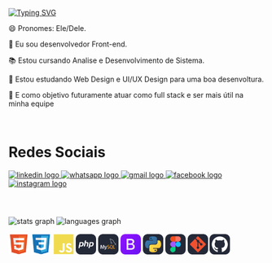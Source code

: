 <p align="left">
  <a href="https://git.io/typing-svg">
    <img src="https://readme-typing-svg.demolab.com?font=Fira+Code&weight=600&size=25&pause=1000&color=ffffff&random=false&width=435&height=40&lines=Ol%C3%A1%2C+eu+sou+André+Marçal!+%E2%98%95%F0%9F%92%BB%F0%9F%8C%9" alt="Typing SVG">
  </a>
</p>


<div align="left">
😄 Pronomes: Ele/Dele. 
  
🔭 Eu sou desenvolvedor Front-end.

📚 Estou cursando Analise e Desenvolvimento de Sistema.

🌱 Estou estudando Web Design e UI/UX Design para uma boa desenvoltura.

💬 E como objetivo futuramente atuar como full stack e ser mais útil na minha equipe 

</div>
<br>


<h1> Redes Sociais</h1>
<div align="left">
  
  <a href="https://www.linkedin.com/in/andre-mar%C3%A7al-b506b7329/" target="_blank">
    <img src="https://raw.githubusercontent.com/maurodesouza/profile-readme-generator/master/src/assets/icons/social/linkedin/default.svg" width="52" height="40" alt="linkedin logo"  />
  </a>
  <a href="https://api.whatsapp.com/send?phone=5585996485562" target="_blank">
    <img src="https://raw.githubusercontent.com/maurodesouza/profile-readme-generator/master/src/assets/icons/social/whatsapp/default.svg" width="52" height="40" alt="whatsapp logo"  />
  </a>
  <a href="mailto:andremarcal.dev@gmail.com" target="_blank">
    <img src="https://raw.githubusercontent.com/maurodesouza/profile-readme-generator/master/src/assets/icons/social/gmail/default.svg" width="52" height="40" alt="gmail logo"  />
  </a>
  <a href="https://www.facebook.com/andre.oliveira.marcal" target="_blank">
    <img src="https://raw.githubusercontent.com/maurodesouza/profile-readme-generator/master/src/assets/icons/social/facebook/default.svg" width="52" height="40" alt="facebook logo"  />
  </a>
  <a href="https://www.instagram.com/invites/contact/?igsh=uml4t9x8n2do&utm_content=sd4l4rj" target="_blank">
    <img src="https://raw.githubusercontent.com/maurodesouza/profile-readme-generator/master/src/assets/icons/social/instagram/default.svg" width="52" height="40" alt="instagram logo"  />
  </a>
</div>

###

<br>
<br>
<div align="left">
  <img src="https://github-readme-stats.vercel.app/api?username=Marcal-Andre&hide_title=false&hide_rank=false&show_icons=true&include_all_commits=true&count_private=true&disable_animations=false&theme=dracula&locale=pt-br&hide_border=false&order=1" height="150" alt="stats graph"  />
  <img src="https://github-readme-stats.vercel.app/api/top-langs?username=Marcal-Andre&locale=en&hide_title=false&layout=compact&card_width=320&langs_count=5&theme=dracula&hide_border=false&order=2" height="150" alt="languages graph"  />
</div>
<br>

  <div style="display: inline_block" align="left">
    
  <img align="center" alt="HTML" height="40" width="40" src="https://raw.githubusercontent.com/devicons/devicon/master/icons/html5/html5-original.svg">
  <img align="center" alt="CSS" height="40" width="40" src="https://raw.githubusercontent.com/devicons/devicon/master/icons/css3/css3-original.svg">
  <img align="center" alt="Js" height="40" width="40" src="https://raw.githubusercontent.com/devicons/devicon/master/icons/javascript/javascript-plain.svg">
   <img align="center" alt="PHP" height="40" width="40" src="https://raw.githubusercontent.com/tandpfun/skill-icons/65dea6c4eaca7da319e552c09f4cf5a9a8dab2c8/icons/PHP-Dark.svg">
 <img align="center" alt="MySQL" height="40" width="40" src="https://raw.githubusercontent.com/tandpfun/skill-icons/65dea6c4eaca7da319e552c09f4cf5a9a8dab2c8/icons/MySQL-Dark.svg">
    <img align="center" alt="Bootstrap" height="40" width="40" src="https://github.com/LelouchFR/skill-icons/raw/main/assets/bootstrap.svg">
    <img align="center" alt="Python" height="40" width="40" src="https://github.com/LelouchFR/skill-icons/raw/main/assets/python-auto.svg">
    <img align="center" alt="Figma" height="40" width="40" src="https://github.com/LelouchFR/skill-icons/raw/main/assets/figma-auto.svg">
 <img align="center" alt="Git" height="40" width="40" src="https://github.com/LelouchFR/skill-icons/raw/main/assets/git-auto.svg">
  <img align="center" alt="Github" height="40" width="40" src="https://github.com/LelouchFR/skill-icons/raw/main/assets/github-auto.svg">


       
            



</div>
